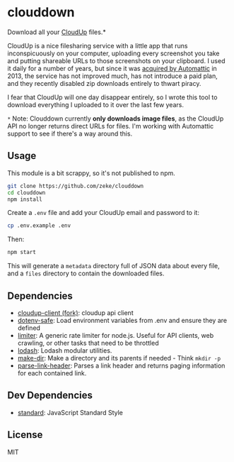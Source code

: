 # clouddown 

Download all your [CloudUp](https://cloudup.com/) files.*

CloudUp is a nice filesharing service with a little app that runs 
inconspicuously on your computer, uploading every screenshot you take and putting
shareable URLs to those screenshots on your clipboard. I used it daily for a 
number of years, but since it was
[acquired by Automattic](https://en.blog.wordpress.com/2013/09/25/cloudup-joins-the-automattic-family/)
in 2013, the service has not improved much, has not introduce
a paid plan, and they recently disabled zip downloads entirely to thwart
piracy.

I fear that CloudUp will one day disappear entirely, so I wrote this tool
to download everything I uploaded to it over the last few years.

`*` Note: Clouddown currently **only downloads image files**, as the CloudUp API no 
longer returns direct URLs for files. I'm working with Automattic support to 
see if there's a way around this.

## Usage

This module is a bit scrappy, so it's not published to npm.

```sh
git clone https://github.com/zeke/clouddown
cd clouddown
npm install
```

Create a `.env` file and add your CloudUp email and password to it:

```sh
cp .env.example .env
```

Then:

```sh
npm start
```

This will generate a  `metadata` directory full of JSON data about every file,
and a `files` directory to contain the downloaded files.

## Dependencies

- [cloudup-client (fork)](https://github.com/zeke/cloudup-client): cloudup api client
- [dotenv-safe](https://github.com/rolodato/dotenv-safe): Load environment variables from .env and ensure they are defined
- [limiter](https://github.com/jhurliman/node-rate-limiter): A generic rate limiter for node.js. Useful for API clients, web crawling, or other tasks that need to be throttled
- [lodash](https://github.com/lodash/lodash): Lodash modular utilities.
- [make-dir](https://github.com/sindresorhus/make-dir): Make a directory and its parents if needed - Think `mkdir -p`
- [parse-link-header](https://github.com/thlorenz/parse-link-header): Parses a link header and returns paging information for each contained link.

## Dev Dependencies

- [standard](https://github.com/standard/standard): JavaScript Standard Style


## License

MIT
